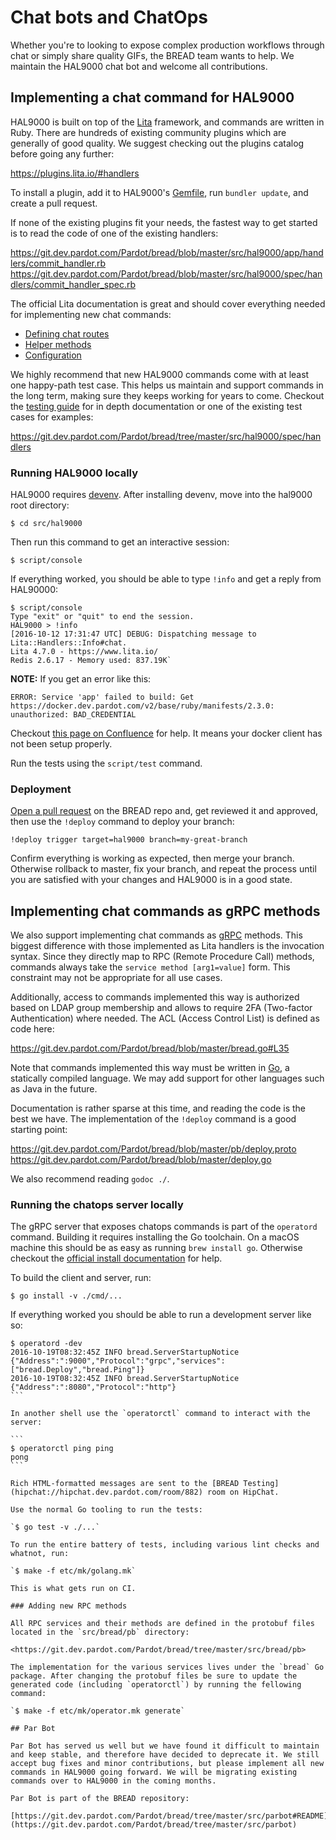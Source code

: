 # Chat bots and ChatOps

Whether you're to looking to expose complex production workflows through chat or simply share quality GIFs, the BREAD team wants to help. We maintain the HAL9000 chat bot and welcome all contributions.

## Implementing a chat command for HAL9000

HAL9000 is built on top of the  [Lita](https://www.lita.io/) framework, and commands are written in Ruby. There are hundreds of existing community plugins which are generally of good quality.  We suggest checking out the plugins catalog before going any further:

<https://plugins.lita.io/#handlers>

To install a plugin, add it to HAL9000's [Gemfile](https://git.dev.pardot.com/Pardot/bread/blob/master/src/hal9000/Gemfile), run `bundler update`, and create a pull request.

If none of the existing plugins fit your needs, the fastest way to get started is to read the code of one of the existing handlers:

https://git.dev.pardot.com/Pardot/bread/blob/master/src/hal9000/app/handlers/commit_handler.rb
https://git.dev.pardot.com/Pardot/bread/blob/master/src/hal9000/spec/handlers/commit_handler_spec.rb

The official Lita documentation is great and should cover everything needed for implementing new chat commands:

* [Defining chat routes](https://docs.lita.io/plugin-authoring/handlers/#chat-routes)
* [Helper methods](https://docs.lita.io/plugin-authoring/handlers/#helper-methods)
* [Configuration](https://docs.lita.io/plugin-authoring/handlers/#configuration)

We highly recommend that new HAL9000 commands come with at least one happy-path test case. This helps us maintain and support  commands in the long term, making sure they keeps working for years to come. Checkout the [testing guide](https://docs.lita.io/plugin-authoring/testing/#testing-handlers) for in depth documentation or one of the existing test cases for examples:

https://git.dev.pardot.com/Pardot/bread/tree/master/src/hal9000/spec/handlers

### Running HAL9000 locally

HAL9000 requires [devenv](https://git.dev.pardot.com/Pardot/bread/tree/master). After installing devenv, move into the hal9000 root directory:

`$ cd src/hal9000`

Then run this command to get an interactive session:

`$ script/console`

If everything worked, you should be able to type `!info` and get a reply from HAL90000:

```
$ script/console
Type "exit" or "quit" to end the session.
HAL9000 > !info
[2016-10-12 17:31:47 UTC] DEBUG: Dispatching message to Lita::Handlers::Info#chat.
Lita 4.7.0 - https://www.lita.io/
Redis 2.6.17 - Memory used: 837.19K`
```

**NOTE:** If you get an error like this:

```
ERROR: Service 'app' failed to build: Get https://docker.dev.pardot.com/v2/base/ruby/manifests/2.3.0: unauthorized: BAD_CREDENTIAL
```

Checkout [this page on Confluence](https://confluence.dev.pardot.com/display/PTechops/Using+the+Docker+Registry+locally) for help. It means your docker client has not been setup properly.

Run the tests using the `script/test` command.

### Deployment

[Open a pull request](https://help.github.com/articles/creating-a-pull-request/) on the BREAD repo and, get reviewed it and approved, then use the `!deploy` command to deploy your branch:

```
!deploy trigger target=hal9000 branch=my-great-branch
```

Confirm everything is working as expected, then merge your branch. Otherwise rollback to master, fix your branch, and repeat the process until you are satisfied with your changes and HAL9000 is in a good state.

## Implementing chat commands as gRPC methods

We also support implementing chat commands as  [gRPC](http://www.grpc.io/) methods. This biggest difference with those implemented as Lita handlers  is the invocation syntax. Since they directly map to RPC (Remote Procedure Call) methods, commands always take the `service method [arg1=value]` form. This constraint may not be appropriate for all use cases.

Additionally, access to commands implemented this way is authorized based on LDAP group membership and allows to require 2FA (Two-factor Authentication) where needed. The ACL (Access Control List) is defined as code here:

<https://git.dev.pardot.com/Pardot/bread/blob/master/bread.go#L35>

Note that commands implemented this way must be written in [Go](https://golang.org/), a statically compiled language. We may add support for other languages such as Java in the future.

Documentation is rather sparse at this time, and reading the code is the best we have. The implementation of the `!deploy` command is a good starting point:

<https://git.dev.pardot.com/Pardot/bread/blob/master/pb/deploy.proto>
<https://git.dev.pardot.com/Pardot/bread/blob/master/deploy.go>

We also recommend reading `godoc ./`.

### Running the chatops server locally

The gRPC server that exposes chatops commands is part of the `operatord` command.  Building it requires installing the Go toolchain. On a macOS machine this should be as easy as running `brew install go`. Otherwise checkout the [official install documentation](https://golang.org/doc/install) for help.

To build the client and server, run:

`$ go install -v ./cmd/...`

If everything worked you should be able to run a development server like so:

````
$ operatord -dev
2016-10-19T08:32:45Z INFO bread.ServerStartupNotice {"Address":":9000","Protocol":"grpc","services":["bread.Deploy","bread.Ping"]}
2016-10-19T08:32:45Z INFO bread.ServerStartupNotice {"Address":":8080","Protocol":"http"}
```

In another shell use the `operatorctl` command to interact with the server:

```
$ operatorctl ping ping
pong
```

Rich HTML-formatted messages are sent to the [BREAD Testing](hipchat://hipchat.dev.pardot.com/room/882) room on HipChat.

Use the normal Go tooling to run the tests:

`$ go test -v ./...`

To run the entire battery of tests, including various lint checks and whatnot, run:

`$ make -f etc/mk/golang.mk`

This is what gets run on CI.

### Adding new RPC methods

All RPC services and their methods are defined in the protobuf files located in the `src/bread/pb` directory:

<https://git.dev.pardot.com/Pardot/bread/tree/master/src/bread/pb>

The implementation for the various services lives under the `bread` Go package. After changing the protobuf files be sure to update the generated code (including `operatorctl`) by running the fellowing command:

`$ make -f etc/mk/operator.mk generate`

## Par Bot

Par Bot has served us well but we have found it difficult to maintain and keep stable, and therefore have decided to deprecate it. We still accept bug fixes and minor contributions, but please implement all new commands in HAL9000 going forward. We will be migrating existing commands over to HAL9000 in the coming months. 

Par Bot is part of the BREAD repository:

[https://git.dev.pardot.com/Pardot/bread/tree/master/src/parbot#README](https://git.dev.pardot.com/Pardot/bread/tree/master/src/parbot)
